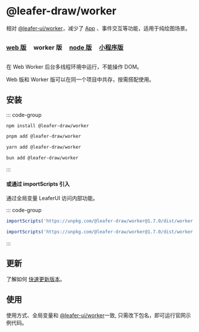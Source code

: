 # @leafer-draw/worker

相对 [@leafer-ui/worker](/guide/install/ui/worker/start.md)，减少了 [App](/reference/display/App.md) 、事件交互等功能，适用于纯绘图场景。

##

### [web 版](/guide/install/draw/start.md) &nbsp; &nbsp; worker 版 &nbsp; &nbsp; [node 版](/guide/install/draw/node/start.md) &nbsp; &nbsp; [小程序版](/guide/install/draw/miniapp/start.md)

##

在 Web Worker 后台多线程环境中运行，不能操作 DOM。

Web 版和 Worker 版可以在同一个项目中共存，按需搭配使用。

## 安装

::: code-group

```sh [npm]
npm install @leafer-draw/worker
```

```sh [pnpm]
pnpm add @leafer-draw/worker
```

```sh [yarn]
yarn add @leafer-draw/worker
```

```sh [bun]
bun add @leafer-draw/worker
```

:::

#### 或通过 importScripts 引入

通过全局变量 LeaferUI 访问内部功能。

::: code-group

```js [worker.min.js]
importScripts('https://unpkg.com/@leafer-draw/worker@1.7.0/dist/worker.min.js')
```

```js [worker.js]
importScripts('https://unpkg.com/@leafer-draw/worker@1.7.0/dist/worker.js')
```

:::

<!-- https://unpkg.com 无法访问时，可替换为 https://cdn.jsdelivr.net/npm -->

## 更新

了解如何 [快速更新版本](/guide/update.md)。

## 使用

使用方式、全局变量和 [@leafer-ui/worker](/guide/install/ui/worker/start.md)一致, 只需改下包名，即可运行官网示例代码。
